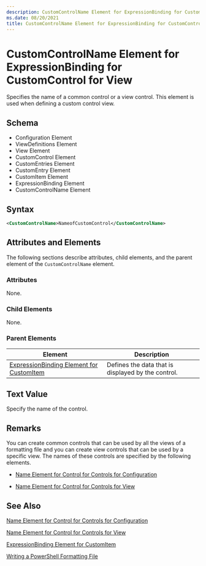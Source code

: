 ```yaml
---
description: CustomControlName Element for ExpressionBinding for CustomControl for View
ms.date: 08/20/2021
title: CustomControlName Element for ExpressionBinding for CustomControl for View
---
```

# CustomControlName Element for ExpressionBinding for CustomControl for View

Specifies the name of a common control or a view control. This element is used when defining a
custom control view.

## Schema

- Configuration Element
- ViewDefinitions Element
- View Element
- CustomControl Element
- CustomEntries Element
- CustomEntry Element
- CustomItem Element
- ExpressionBinding Element
- CustomControlName Element

## Syntax

```xml
<CustomControlName>NameofCustomControl</CustomControlName>
```

## Attributes and Elements

The following sections describe attributes, child elements, and the parent element of the
`CustomControlName` element.

### Attributes

None.

### Child Elements

None.

### Parent Elements

|Element|Description|
|-------------|-----------------|
|[ExpressionBinding Element for CustomItem](./expressionbinding-element-for-customitem-for-controls-for-configuration-format.md)|Defines the data that is displayed by the control.|

## Text Value

Specify the name of the control.

## Remarks

You can create common controls that can be used by all the views of a formatting file and you can
create view controls that can be used by a specific view. The names of these controls are specified
by the following elements.

- [Name Element for Control for Controls for Configuration](./name-element-for-control-for-controls-for-configuration-format.md)

- [Name Element for Control for Controls for View](./name-element-for-control-for-controls-for-view-format.md)

## See Also

[Name Element for Control for Controls for Configuration](./name-element-for-control-for-controls-for-configuration-format.md)

[Name Element for Control for Controls for View](./name-element-for-control-for-controls-for-view-format.md)

[ExpressionBinding Element for CustomItem](./expressionbinding-element-for-customitem-for-controls-for-configuration-format.md)

[Writing a PowerShell Formatting File](./writing-a-powershell-formatting-file.md)
